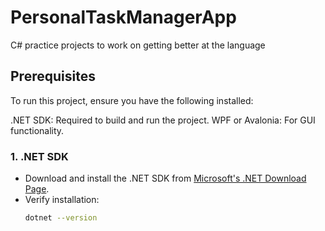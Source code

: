# PersonalTaskManagerApp
C# practice projects to work on getting better at the language


## Prerequisites
To run this project, ensure you have the following installed:

.NET SDK: Required to build and run the project.
WPF or Avalonia: For GUI functionality.


### 1. .NET SDK
- Download and install the .NET SDK from [Microsoft's .NET Download Page](https://dotnet.microsoft.com/download).
- Verify installation:
  ```bash
  dotnet --version